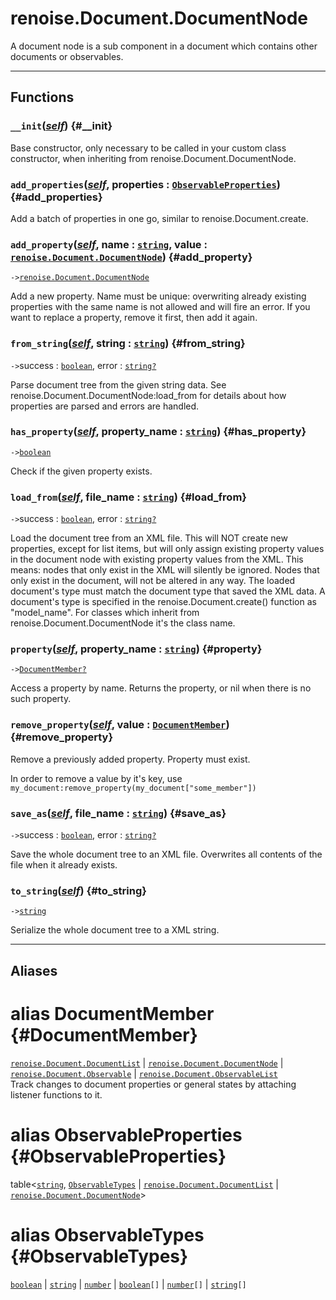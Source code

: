 # renoise.Document.DocumentNode  
A document node is a sub component in a document which contains other
documents or observables.  

---  
## Functions
### `__init`([*self*](../../API/builtins/self.md)) {#__init}
Base constructor, only necessary to be called in your custom class constructor,
when inheriting from renoise.Document.DocumentNode.
### `add_properties`([*self*](../../API/builtins/self.md), properties : [`ObservableProperties`](#ObservableProperties)) {#add_properties}
Add a batch of properties in one go, similar to renoise.Document.create.
### `add_property`([*self*](../../API/builtins/self.md), name : [`string`](../../API/builtins/string.md), value : [`renoise.Document.DocumentNode`](../../API/renoise/renoise.Document.DocumentNode.md)) {#add_property}
`->`[`renoise.Document.DocumentNode`](../../API/renoise/renoise.Document.DocumentNode.md)  

Add a new property. Name must be unique: overwriting already existing
properties with the same name is not allowed and will fire an error.
If you want to replace a property, remove it first, then add it again.
### `from_string`([*self*](../../API/builtins/self.md), string : [`string`](../../API/builtins/string.md)) {#from_string}
`->`success : [`boolean`](../../API/builtins/boolean.md), error : [`string`](../../API/builtins/string.md)[`?`](../../API/builtins/nil.md)  

Parse document tree from the given string data.
See renoise.Document.DocumentNode:load_from for details about how properties
are parsed and errors are handled.
### `has_property`([*self*](../../API/builtins/self.md), property_name : [`string`](../../API/builtins/string.md)) {#has_property}
`->`[`boolean`](../../API/builtins/boolean.md)  

Check if the given property exists.
### `load_from`([*self*](../../API/builtins/self.md), file_name : [`string`](../../API/builtins/string.md)) {#load_from}
`->`success : [`boolean`](../../API/builtins/boolean.md), error : [`string`](../../API/builtins/string.md)[`?`](../../API/builtins/nil.md)  

Load the document tree from an XML file. This will NOT create new properties,
except for list items, but will only assign existing property values in the
document node with existing property values from the XML.
This means: nodes that only exist in the XML will silently be ignored.
Nodes that only exist in the document, will not be altered in any way.
The loaded document's type must match the document type that saved the XML
data.
A document's type is specified in the renoise.Document.create() function
as "model_name". For classes which inherit from renoise.Document.DocumentNode
it's the class name.
### `property`([*self*](../../API/builtins/self.md), property_name : [`string`](../../API/builtins/string.md)) {#property}
`->`[`DocumentMember`](#DocumentMember)[`?`](../../API/builtins/nil.md)  

Access a property by name. Returns the property, or nil when there is no
such property.
### `remove_property`([*self*](../../API/builtins/self.md), value : [`DocumentMember`](#DocumentMember)) {#remove_property}
Remove a previously added property. Property must exist.

In order to remove a value by it's key, use
`my_document:remove_property(my_document["some_member"])`
### `save_as`([*self*](../../API/builtins/self.md), file_name : [`string`](../../API/builtins/string.md)) {#save_as}
`->`success : [`boolean`](../../API/builtins/boolean.md), error : [`string`](../../API/builtins/string.md)[`?`](../../API/builtins/nil.md)  

Save the whole document tree to an XML file. Overwrites all contents of the
file when it already exists.
### `to_string`([*self*](../../API/builtins/self.md)) {#to_string}
`->`[`string`](../../API/builtins/string.md)  

Serialize the whole document tree to a XML string.  



---  
## Aliases  
# alias DocumentMember {#DocumentMember}
[`renoise.Document.DocumentList`](../../API/renoise/renoise.Document.DocumentList.md) | [`renoise.Document.DocumentNode`](../../API/renoise/renoise.Document.DocumentNode.md) | [`renoise.Document.Observable`](../../API/renoise/renoise.Document.Observable.md) | [`renoise.Document.ObservableList`](../../API/renoise/renoise.Document.ObservableList.md)  
Track changes to document properties or general states by attaching listener
functions to it.  
  
# alias ObservableProperties {#ObservableProperties}
table<[`string`](../../API/builtins/string.md), [`ObservableTypes`](#ObservableTypes) | [`renoise.Document.DocumentList`](../../API/renoise/renoise.Document.DocumentList.md) | [`renoise.Document.DocumentNode`](../../API/renoise/renoise.Document.DocumentNode.md)>  
  
  
# alias ObservableTypes {#ObservableTypes}
[`boolean`](../../API/builtins/boolean.md) | [`string`](../../API/builtins/string.md) | [`number`](../../API/builtins/number.md) | [`boolean`](../../API/builtins/boolean.md)`[]` | [`number`](../../API/builtins/number.md)`[]` | [`string`](../../API/builtins/string.md)`[]`  
  
  

